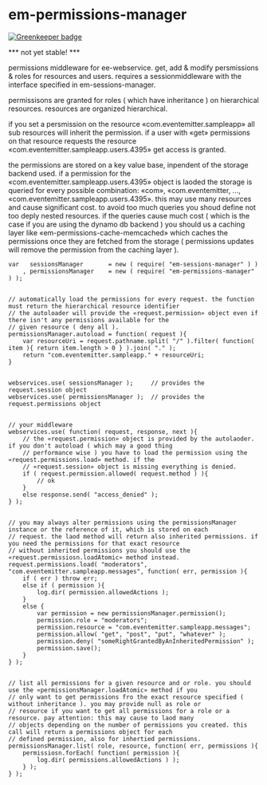 # em-permissions-manager

[![Greenkeeper badge](https://badges.greenkeeper.io/eventEmitter/em-permissions-manager.svg)](https://greenkeeper.io/)

*** not yet stable! ***

permissions middleware for ee-webservice. get, add & modify persmissions & roles for resources and users. requires a sessionmiddleware with the interface specified in em-sessions-manager.

permissisons are granted for roles ( which have inheritance ) on hierarchical resources. resources are organized hierarchical. 

if you set a persmission on the resource «com.eventemitter.sampleapp» all sub resources will inherit the permission. if a user with «get» permissions on that resource requests the resource «com.eventemitter.sampleapp.users.4395» get access is granted.

the permissions are stored on a key value base, inpendent of the storage backend used. if a permission for the «com.eventemitter.sampleapp.users.4395» object is laoded the storage is queried for every possible combination: «com», «com.eventemitter, ..., «com.eventemitter.sampleapp.users.4395». this may use many resources and cause significant cost. to avoid too much queries you shoud define not too deply nested resources. if the queries cause much cost ( which is the case if you are using the dynamo db backend ) you should us a caching layer like «em-permissions-cache-memcached» which caches the permissions once they are fetched from the storage ( permissions updates will remove the permission from the caching layer ).




	var   sessionsManager 		= new ( require( "em-sessions-manager" ) )
		, permissionsManager 	= new ( require( "em-permissions-manager" ) );


	// automatically load the permissions for every request. the function must return the hierarchical resource identifier
	// the autoloader will provide the «request.permission» object even if there isn't any permissions available for the
	// given resource ( deny all ).
	permissionsManager.autoload = function( request ){ 
		var resourceUri = request.pathname.split( "/" ).filter( function( item ){ return item.length > 0 } ).join( "." );
		return "com.eventemitter.sampleapp." + resourceUri; 
	}


	webservices.use( sessionsManager ); 	// provides the request.session object
	webservices.use( permissionsManager );	// provides the request.permissions object


	// your middleware
	webservices.use( function( request, response, next ){
		// the «request.permission» object is provided by the autolaoder. if you don't autoload ( which may a good thing
		// performance wise ) you have to load the permission using the «request.permissions.load» method. if the 
		// «request.session» object is missing everything is denied.
		if ( request.permission.allowed( request.method ) ){
			// ok
		}
		else response.send( "access_denied" );
	} );


	// you may always alter permissions using the permissionsManager instance or the reference of it, which is stored on each 
	// request. the laod method will return also inherited permissions. if you need the permissions for that exact resource
	// without inherited permissions you should use the «request.permissiosn.loadAtomic» method instead.
	request.permissions.load( "moderators", "com.eventemitter.sampleapp.messages", function( err, permission ){
		if ( err ) throw err;
		else if ( permission ){
			log.dir( permission.allowedActions );
		}
		else {
			var permission = new permissionsManager.permission();
			permission.role = "moderators";
			permission.resource = "com.eventemitter.sampleapp.messages";
			permission.allow( "get", "post", "put", "whatever" );
			permission.deny( "someRightGrantedByAnInheritedPermission" );
			permission.save();
		}
	} );


	// list all permissions for a given resource and or role. you should use the «permissionsManager.loadAtomic» method if you 
	// only want to get permissions fro the exact resource specified ( without inheritance ). you may provide null as role or 
	// resource if you want to get all permissions for a role or a resource. pay attention: this may cause to laod many  
	// objects depending on the number of permissions you created. this call will return a permissions object for each 
	// defined permission, also for inhertied permissions.
	permissionsManager.list( role, resource, function( err, permissions ){
		permissiosn.forEach( function( permission ){
			log.dir( permissions.allowedActions ) );
		} );
	} );